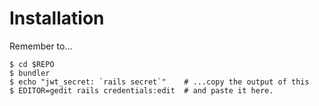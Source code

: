 # Installation

Remember to...

```
$ cd $REPO
$ bundler
$ echo "jwt_secret: `rails secret`"    # ...copy the output of this
$ EDITOR=gedit rails credentials:edit  # and paste it here.
```


